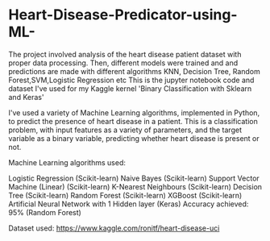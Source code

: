# Heart-Disease-Predicator-using-ML-
The project involved analysis of the heart disease patient dataset with proper data processing. Then, different models were trained and and predictions are made with different algorithms KNN, Decision Tree, Random Forest,SVM,Logistic Regression etc This is the jupyter notebook code and dataset I've used for my Kaggle kernel 'Binary Classification with Sklearn and Keras'

I've used a variety of Machine Learning algorithms, implemented in Python, to predict the presence of heart disease in a patient. This is a classification problem, with input features as a variety of parameters, and the target variable as a binary variable, predicting whether heart disease is present or not.

Machine Learning algorithms used:

Logistic Regression (Scikit-learn)
Naive Bayes (Scikit-learn)
Support Vector Machine (Linear) (Scikit-learn)
K-Nearest Neighbours (Scikit-learn)
Decision Tree (Scikit-learn)
Random Forest (Scikit-learn)
XGBoost (Scikit-learn)
Artificial Neural Network with 1 Hidden layer (Keras)
Accuracy achieved: 95% (Random Forest)

Dataset used: https://www.kaggle.com/ronitf/heart-disease-uci
